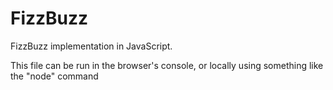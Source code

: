 # FizzBuzz
FizzBuzz implementation in JavaScript.

This file can be run in the browser's console, or locally using something like the "node" command

     